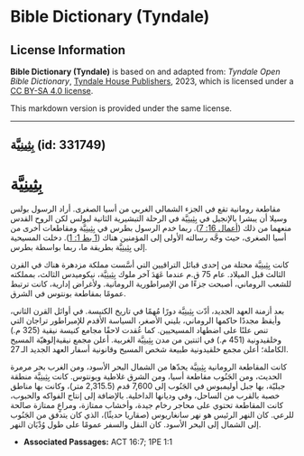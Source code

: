# Bible Dictionary (Tyndale)

## License Information

**Bible Dictionary (Tyndale)** is based on and adapted from: _Tyndale Open Bible Dictionary_, [Tyndale House Publishers](https://tyndaleopenresources.com/), 2023, which is licensed under a [CC BY-SA 4.0 license](https://creativecommons.org/licenses/by-sa/4.0/legalcode.en).

This markdown version is provided under the same license.



--------------------------------

## بِثِينِيَّة (id: 331749)

بِثِينِيَّة
===========

مقاطعة رومانية تقع في الجزء الشمالي الغربي من أسيا الصغرى. أراد الرسول بولس وسيلا أن يبشرا بالإنجيل في بِثِينِيَّة في الرحلة التبشيرية الثانية لبولس لكن الروح القدس منعهما من ذلك ([أعمال 16: 7](https://ref.ly/Acts16:7)). ربما خدم الرسول بطرس في بِثِينِيَّة ومقاطعات أخرى من أسيا الصغرى، حيث وجَّه رسالته الأولى إلى المؤمنين هناك ([1 بط 1: 1](https://ref.ly/1Pet1:1)). دخلت المسيحية إلى بِثِينِيَّة بطريقة ما، ربما بواسطة بطرس.

كانت بِثِينِيَّة محتلة من إحدى قبائل التراقيين التي أسَّست مملكة مزدهرة هناك في القرن الثالث قبل الميلاد. عام 75 ق.م عندما عَهَدَ آخر ملوك بِثِينِيَّة، نيكوميدس الثالث، بمملكته للشعب الروماني، أصبحت جزءًا من الإمبراطورية الرومانية. ولأغراض إدارية، كانت ترتبط عمومًا بمقاطعة بونتوس في الشرق.

بعد أزمنة العهد الجديد، أدّت بِثِينِيَّة دورًا مُهمًا في تاريخ الكنيسة. في أوائل القرن الثاني، وأيقظ مجددًا حاكمها الروماني، بليني الأصغر، السياسة الأقدم للإمبراطور تراجان التي تنص علنًا على اضطهاد المسيحيين. كما عُقدت لاحقًا مجامع كنيسة نيقية (325 م.) وخلقيدونية (451 م.) في اثنتين من مدن بِثِينِيَّة الغربية. أعلن مجمع نيقيةإلوهيّة المسيح الكاملة؛ أعلن مجمع خلقيدونية طبيعة شخص المسيح وقانونية أسفار العهد الجديد الـ 27\.

كانت المقاطعة الرومانية بِثِينِيَّة يحدّها من الشمال البحر الأسود، ومن الغرب بحر مرمرة الحديث، ومن الجَنُوب مقاطعة أسيا، ومن الشرق غلاطية وبونتوس. كانت بِثِينِيَّة منطقة جبليّة، بها جبل أوليمبوس في الجَنُوب إلى 7,600 قدم (2,315\.5 متر)، وكانت بها مناطق خصبة بالقرب من الساحل، وفي وديانها الداخلية. بالإضافة إلى إنتاج الفواكه والحبوب، كانت المقاطعة تحتوي على محاجر رخام جيدة، وأخشاب ممتازة، ومراعٍ ممتازة صالحة للرعي. كان النهر الرئيس هو نهر سانغاريوس (صقاريا حديثًا)، الذي كان يتدفق من الجَنُوب إلى الشمال إلى البحر الأسود. كان النقل والسفر عمومًا على طول وُدْيَان النهر.

* **Associated Passages:** ACT 16:7; 1PE 1:1

